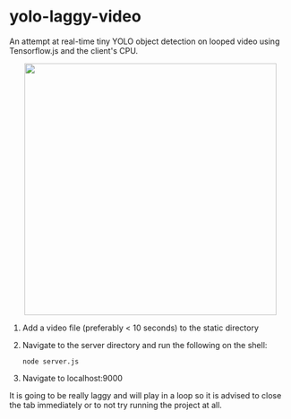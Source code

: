 # yolo-laggy-video
An attempt at real-time tiny YOLO object detection on looped video using Tensorflow.js and the client's CPU.

<p align="center">
<img src="yolo-laggy-final.gif" width="450" height="450">
</p>

1. Add a video file (preferably < 10 seconds) to the static directory
2. Navigate to the server directory and run the following on the shell:

    ```shell
    node server.js
    ```

3. Navigate to localhost:9000

It is going to be really laggy and will play in a loop so it is advised to close the tab immediately or to not try running the project at all. 
